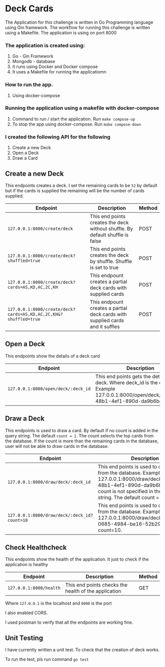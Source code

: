 # Deck Cards 

The Application for this challenge is written in Go Programming language using Gin framework. The workflow for running this challenge is written using a Makefile. The application is using on port 8000

### The application is created using: 

1. Go - Gin Framework 
2. Mongodb - database
3. It runs using Docker and Docker compose 
4. It uses a Makefile for running the applicatiomn 

### How to run the app. 
1. Using docker-compose

### Running the application using a makefile with docker-compose

1. Command to run / start the application. Run `make compose-up` 
2. To stop the app using docker-compose. Run `make compose-down`

### I created the following API for the following 
1. Create a new Deck 
2. Open a Deck 
3. Draw a Card

## Create a new Deck

This endpoints creates a deck. I set the remaining cards to be `52` by default but if the cards is supplied the remaining will be the number of cards supplied. 

| Endpoint                                    | Description                                                                    | Method
| -----------------                           | -----------------------------------------------------------------------------  | ---------
|`127.0.0.1:8000/create/deck`                | This end points creates the deck without shuffle. By default shuffle is false  | POST
|`127.0.0.1:8000/create/deck?shuffled=true`  | This end points creates the deck by shuffle. Shuffle is set to true            | POST
|`127.0.0.1:8000/create/deck?cards=AS,KD,AC,2C,KH` |This endpount creates a partial deck cards with supplied cards             | POST
|`127.0.0.1:8000/create/deck?cards=AS,KD,AC,2C,KH&?shuffled=true` | This endpount creates a partial deck cards with supplied cards and it suffles | POST

## Open a Deck 

This endpoints show the details of a deck card 

| Endpoint                                    | Description                                                                    | Method
| -----------------                           | -----------------------------------------------------------------------------  | ---------
| `127.0.0.1:8000/open/deck/:deck_id`         | This end points gets the details of the deck. Where deck_id is the deck id. Example 127.0.0.1:8000/open/deck/b1a7faaf-48b1-4ef1-890d-da9b6bd345dd | GET


## Draw a Deck 

This endpoints is used to draw a card. By default if no count is added in the query string. The default `count = 1`. 
The count selects the top cards from the database. If the count is more than the remaining cards in the database, user will not be able to draw cards in the database.

| Endpoint                                    | Description                                                                    | Method
| -----------------                           | -----------------------------------------------------------------------------  | ---------
|`127.0.0.1:8000/draw/deck/:deck_id`        | This end points is used to draw a card from the database. Example 127.0.0.1:8000/draw/deck/b1a7faaf-48b1-4ef1-890d-da9b6bd345dd. If count is not specified in the query string. The default count = 1  | GET
|`127.0.0.1:8000/draw/deck/:deck_id?count=10` | This end points is used to draw a card from the database. Example 127.0.0.1:8000/draw/deck/35721961-0685-4984-be16-52b29c30e15c?count=10. | GET


## Check Healthcheck

This endpoints show the health of the application. It just to check if the application is healthy 

| Endpoint                                    | Description                                                                    | Method
| -----------------                           | -----------------------------------------------------------------------------  | ---------
| `127.0.0.1:8000/health`         | This end points checks the health of the application | GET


Where `127.0.0.1` is the localhost and `8000` is the port

I also enabled CORS.

I used postman to verify that all the endpoints are working fine.


## Unit Testing

I have currently written a unit test. To check that the creation of deck works. 

To run the test, pls run command `go test`